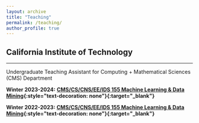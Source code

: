 ```yaml
---
layout: archive
title: "Teaching"
permalink: /teaching/
author_profile: true
---
```



## California Institute of Technology
---

Undergraduate Teaching Assistant for Computing + Mathematical Sciences (CMS) Department

**Winter 2023-2024:** <span style="font-size:1em;">**[CMS/CS/CNS/EE/IDS 155 Machine Learning & Data Mining](https://www.ee.caltech.edu/academics/courses/cmscscnseeids-155){:style="text-decoration: none"}{:target="_blank"}**</span>  


**Winter 2022-2023:** <span style="font-size:1em;">**[CMS/CS/CNS/EE/IDS 155 Machine Learning & Data Mining](https://www.ee.caltech.edu/academics/courses/cmscscnseeids-155){:style="text-decoration: none"}{:target="_blank"}**</span> 
